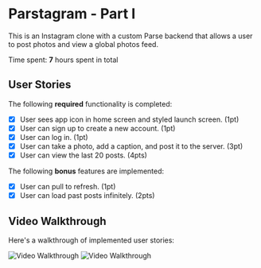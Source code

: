 # Parstagram - Part I

This is an Instagram clone with a custom Parse backend that allows a user to post photos and view a global photos feed.

Time spent: **7** hours spent in total

## User Stories

The following **required** functionality is completed:

- [x] User sees app icon in home screen and styled launch screen. (1pt)
- [x] User can sign up to create a new account. (1pt)
- [x] User can log in. (1pt)
- [x] User can take a photo, add a caption, and post it to the server. (3pt)
- [x] User can view the last 20 posts. (4pts)

The following **bonus** features are implemented:

- [x] User can pull to refresh. (1pt)
- [x] User can load past posts infinitely. (2pts)

## Video Walkthrough

Here's a walkthrough of implemented user stories:

<p float="left"> <img src='http://g.recordit.co/e0Y8TLSsBF.gif' title='Video Walkthrough' width='' alt='Video Walkthrough' /> <img src='http://g.recordit.co/mYq8SptyFX.gif' title='Video Walkthrough' width='' alt='Video Walkthrough' /> </p>

